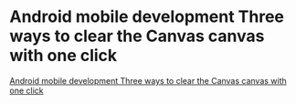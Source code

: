 # Android mobile development  Three ways to clear the Canvas canvas with one click
[Android mobile development  Three ways to clear the Canvas canvas with one click](https://aiwithcloud.com/2022/09/19/android_mobile_development__three_ways_to_clear_the_canvas_canvas_with_one_click/)